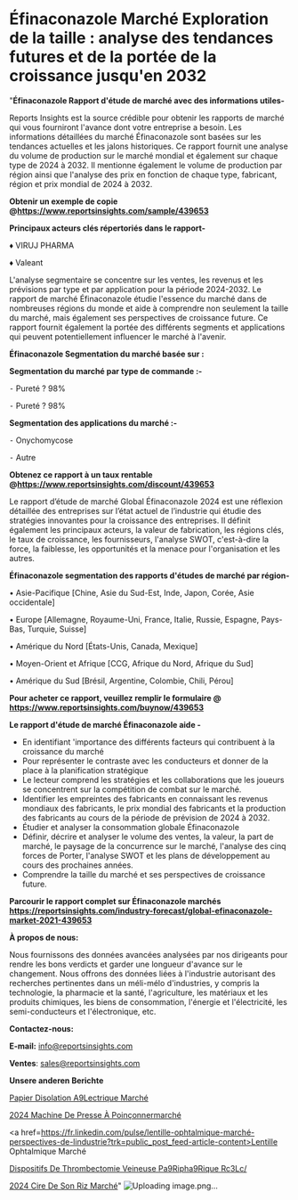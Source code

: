 # Éfinaconazole Marché Exploration de la taille : analyse des tendances futures et de la portée de la croissance jusqu'en 2032

"<strong>Éfinaconazole Rapport d'étude de marché avec des informations utiles-</strong>

Reports Insights est la source crédible pour obtenir les rapports de marché qui vous fourniront l'avance dont votre entreprise a besoin. Les informations détaillées du marché Éfinaconazole sont basées sur les tendances actuelles et les jalons historiques. Ce rapport fournit une analyse du volume de production sur le marché mondial et également sur chaque type de 2024 à 2032. Il mentionne également le volume de production par région ainsi que l'analyse des prix en fonction de chaque type, fabricant, région et prix mondial de 2024 à 2032.

<strong><b>Obtenir un exemple de copie @</b></strong><a href=https://www.reportsinsights.com/sample/439653><strong><b>https://www.reportsinsights.com/sample/439653</b></strong></a>

<b>Principaux acteurs clés répertoriés dans le rapport-</b>

<b> </b>♦ VIRUJ PHARMA

♦ Valeant

L'analyse segmentaire se concentre sur les ventes, les revenus et les prévisions par type et par application pour la période 2024-2032. Le rapport de marché Éfinaconazole étudie l'essence du marché dans de nombreuses régions du monde et aide à comprendre non seulement la taille du marché, mais également ses perspectives de croissance future. Ce rapport fournit également la portée des différents segments et applications qui peuvent potentiellement influencer le marché à l'avenir.

<strong>Éfinaconazole Segmentation du marché basée sur :</strong>

<strong>Segmentation du marché par type de commande :-</strong>

⁃ Pureté ? 98%

⁃ Pureté ? 98%

<strong>Segmentation des applications du marché :-</strong>

⁃ Onychomycose

⁃ Autre

<strong><b>Obtenez ce rapport à un taux rentable @</b></strong><a href=https://www.reportsinsights.com/discount/439653><strong><b>https://www.reportsinsights.com/discount/439653</b></strong></a>

Le rapport d’étude de marché Global Éfinaconazole 2024 est une réflexion détaillée des entreprises sur l’état actuel de l’industrie qui étudie des stratégies innovantes pour la croissance des entreprises. Il définit également les principaux acteurs, la valeur de fabrication, les régions clés, le taux de croissance, les fournisseurs, l'analyse SWOT, c'est-à-dire la force, la faiblesse, les opportunités et la menace pour l'organisation et les autres.

<strong>Éfinaconazole segmentation des rapports d'études de marché par région-</strong>

• Asie-Pacifique [Chine, Asie du Sud-Est, Inde, Japon, Corée, Asie occidentale]

• Europe [Allemagne, Royaume-Uni, France, Italie, Russie, Espagne, Pays-Bas, Turquie, Suisse]

• Amérique du Nord [États-Unis, Canada, Mexique]

• Moyen-Orient et Afrique [CCG, Afrique du Nord, Afrique du Sud]

• Amérique du Sud [Brésil, Argentine, Colombie, Chili, Pérou]

<strong>Pour acheter ce rapport, veuillez remplir le formulaire @   <a href=https://www.reportsinsights.com/buynow/439653>https://www.reportsinsights.com/buynow/439653</a></strong>

<strong>Le rapport d'étude de marché Éfinaconazole aide -</strong>
<ul>
  <li>En identifiant 'importance des différents facteurs qui contribuent à la croissance du marché</li>
  <li>Pour représenter le contraste avec les conducteurs et donner de la place à la planification stratégique</li>
  <li>Le lecteur comprend les stratégies et les collaborations que les joueurs se concentrent sur la compétition de combat sur le marché.</li>
  <li>Identifier les empreintes des fabricants en connaissant les revenus mondiaux des fabricants, le prix mondial des fabricants et la production des fabricants au cours de la période de prévision de 2024 à 2032.</li>
  <li>Étudier et analyser la consommation globale Éfinaconazole</li>
  <li>Définir, décrire et analyser le volume des ventes, la valeur, la part de marché, le paysage de la concurrence sur le marché, l'analyse des cinq forces de Porter, l'analyse SWOT et les plans de développement au cours des prochaines années.</li>
  <li>Comprendre la taille du marché et ses perspectives de croissance future.</li>
</ul>

<strong>Parcourir le rapport complet sur Éfinaconazole marchés <a href=https://reportsinsights.com/industry-forecast/global-efinaconazole-market-2021-439653>https://reportsinsights.com/industry-forecast/global-efinaconazole-market-2021-439653</a></strong>

<strong>À propos de nous:</strong>

Nous fournissons des données avancées analysées par nos dirigeants pour rendre les bons verdicts et garder une longueur d'avance sur le changement. Nous offrons des données liées à l'industrie autorisant des recherches pertinentes dans un méli-mélo d'industries, y compris la technologie, la pharmacie et la santé, l'agriculture, les matériaux et les produits chimiques, les biens de consommation, l'énergie et l'électricité, les semi-conducteurs et l'électronique, etc.

<strong>Contactez-nous:</strong>

<strong>E-mail:</strong> <a href=mailto:info@reportsinsights.com>info@reportsinsights.com</a>

<strong>Ventes</strong>: <a href=mailto:sales@reportsinsights.com>sales@reportsinsights.com</a>

<strong>Unsere anderen Berichte</strong>

<a href=https://www.linkedin.com/pulse/papier-disolation-%C3%A9lectrique-march%C3%A9-2024-part-ojhlc/>Papier Disolation A9Lectrique Marché</a>

<a href=https://www.linkedin.com/pulse/2024-machine-de-presse-à-poinçonnermarché-fjidc/>2024 Machine De Presse À Poinçonnermarché</a>

<a href=https://fr.linkedin.com/pulse/lentille-ophtalmique-marché-perspectives-de-lindustrie?trk=public_post_feed-article-content>Lentille Ophtalmique Marché</a>

<a href=https://www.linkedin.com/pulse/dispositifs-de-thrombectomie-veineuse-p%C3%A9riph%C3%A9rique-rc3lc/>Dispositifs De Thrombectomie Veineuse Pa9Ripha9Rique Rc3Lc/</a>

<a href=https://www.linkedin.com/pulse/2024-cire-de-son-riz-march%C3%A9-rapport-sc%C3%A9nario-uzv6c/>2024 Cire De Son Riz Marché</a>"
![Uploading image.png…]()
